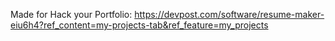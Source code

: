 Made for Hack your Portfolio: https://devpost.com/software/resume-maker-eiu6h4?ref_content=my-projects-tab&ref_feature=my_projects
